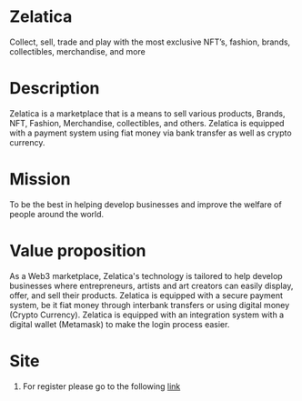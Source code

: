 # Zelatica
Collect, sell, trade and play with the most exclusive NFT’s, fashion, brands, collectibles, merchandise, and more
# Description
Zelatica is a marketplace that is a means to sell various products, Brands, NFT, Fashion, Merchandise, collectibles, and others. Zelatica is equipped with a payment system using fiat money via bank transfer as well as crypto currency.
# Mission
To be the best in helping develop businesses and improve the welfare of people around the world.
# Value proposition
As a Web3 marketplace, Zelatica's technology is tailored to help develop businesses where entrepreneurs, artists and art creators can easily display, offer, and sell their products. Zelatica is equipped with a secure payment system, be it fiat money through interbank transfers or using digital money (Crypto Currency). Zelatica is equipped with an integration system with a digital wallet (Metamask) to make the login process easier.
# Site
1. For register please go to the following [link](https://zelatica.54nft.io/register) 
